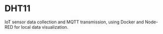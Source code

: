 # DHT11
IoT sensor data collection and MQTT transmission, using Docker and Node-RED for local data visualization.
